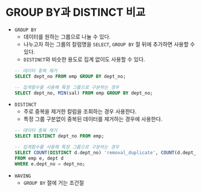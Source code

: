 # GROUP BY과 DISTINCT 비교

- `GROUP BY`
  - 데이터를 원하는 그룹으로 나눌 수 있다.
  - 나누고자 하는 그룹의 칼럼명을 `SELECT`, `GROUP BY` 절 뒤에 추가하면 사용할 수 있다.
  - `DISTINCT`와 비슷한 용도로 집계 없이도 사용할 수 있다.
  ```sql
  -- 데이터 중복 제거
  SELECT dept_no FROM emp GROUP BY dept_no;

  -- 집계함수를 사용해 특정 그룹으로 구분하는 경우
  SELECT dept_no, MIN(sal) FROM emp GROUP BY dept_no;
  ```
- `DISTINCT`
  - 주로 중복을 제거한 칼럼을 조회하는 경우 사용한다.
  - 특정 그룹 구분없이 중복된 데이터를 제거하는 경우에 사용한다.
  ```sql
  -- 데이터 중복 제거
  SELECT DISTINCT dept_no FROM emp;

  -- 집계함수를 사용해 특정 그룹으로 구분하는 경우
  SELECT COUNT(DISTINCT d.dept_no) 'removal_duplicate', COUNT(d.dept_no) 'total_no'
  FROM emp e, dept d
  WHERE e.dept_no = dept_no;
  ```
- `HAVING`
  - `GROUP BY` 절에 거는 조건절